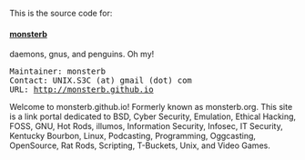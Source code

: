 <p>This is the source code for:</p>
<h4><a href="http://monsterb.github.io">monsterb</a></h4>
<p>daemons, gnus, and penguins. Oh my!</p>
<pre>
Maintainer: monsterb
Contact: UNIX.S3C (at) gmail (dot) com
URL: <a href="http://monsterb.github.io">http://monsterb.github.io</a>
</pre>

<p>Welcome to monsterb.github.io! Formerly known as monsterb.org. This site is a link portal dedicated to BSD, Cyber Security, Emulation, Ethical Hacking, FOSS, GNU, Hot Rods, illumos, Information Security, Infosec, IT Security, Kentucky Bourbon, Linux, Podcasting, Programming, Oggcasting, OpenSource, Rat Rods, Scripting, T-Buckets, Unix, and Video Games.</p>
